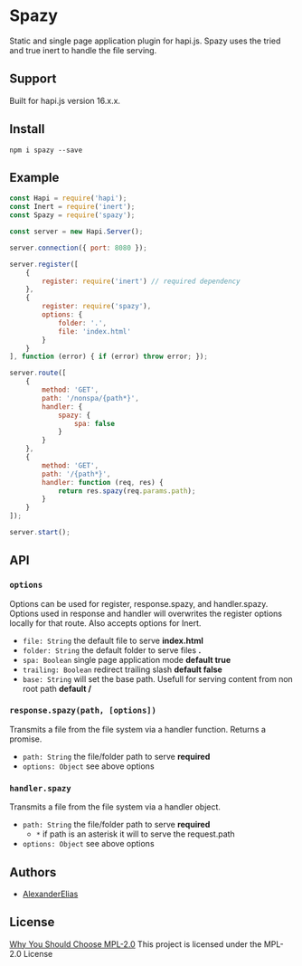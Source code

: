 
# Spazy
Static and single page application plugin for hapi.js. Spazy uses the tried and true inert to handle the file serving.

## Support
Built for hapi.js version 16.x.x.

## Install
`npm i spazy --save`

## Example
```js
const Hapi = require('hapi');
const Inert = require('inert');
const Spazy = require('spazy');

const server = new Hapi.Server();

server.connection({ port: 8080 });

server.register([
	{
		register: require('inert') // required dependency
	},
	{
		register: require('spazy'),
		options: {
			folder: '.',
			file: 'index.html'
		}
	}
], function (error) { if (error) throw error; });

server.route([
	{
		method: 'GET',
		path: '/nonspa/{path*}',
		handler: {
			spazy: {
				spa: false
			}
		}
	},
	{
		method: 'GET',
		path: '/{path*}',
		handler: function (req, res) {
			return res.spazy(req.params.path);
		}
	}
]);

server.start();
```

## API

### `options`
Options can be used for register, response.spazy, and handler.spazy. Options used in response and handler will overwrites the register options locally for that route. Also accepts options for Inert.
- `file: String` the default file to serve **index.html**
- `folder: String` the default folder to serve files **.**
- `spa: Boolean` single page application mode **default true**
- `trailing: Boolean` redirect trailing slash **default false**
- `base: String` will set the base path. Usefull for serving content from non root path **default /**

### `response.spazy(path, [options])`
Transmits a file from the file system via a handler function. Returns a promise.
- `path: String` the file/folder path to serve **required**
- `options: Object` see above options

### `handler.spazy`
Transmits a file from the file system via a handler object.
- `path: String` the file/folder path to serve **required**
	- `*` if path is an asterisk it will to serve the request.path
- `options: Object` see above options

## Authors
- [AlexanderElias](https://github.com/AlexanderElias)

## License
[Why You Should Choose MPL-2.0](http://veldstra.org/2016/12/09/yoo-should-choose-mpl2-for-your-opensource-project.html)
This project is licensed under the MPL-2.0 License
